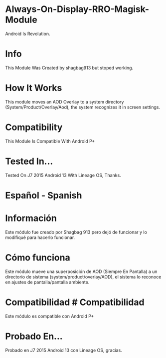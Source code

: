 # Always-On-Display-RRO-Magisk-Module
Android Is Revolution.

# Info
This Module Was Created by shagbag913 but stoped working.

# How It Works
This module moves an AOD Overlay to a system directory (System/Product/Overlay/Aod), the system recognizes it in screen settings. 

# Compatibility 
This Module Is Compatible With Android P+

# Tested In...
Tested On J7 2015 Android 13 With Lineage OS, Thanks.

# Español - Spanish

# Información
Este módulo fue creado por Shagbag 913 pero dejó de funcionar y lo modifiqué para hacerlo funcionar.

# Cómo funciona
Este módulo mueve una superposición de AOD (Siempre En Pantalla) a un directorio de sistema (system/product/overlay/AOD), el sistema lo reconoce en ajustes de pantalla/pantalla ambiente.

# Compatibilidad # Compatibilidad 
Este módulo es compatible con Android P+

# Probado En...
Probado en J7 2015 Android 13 con Lineage OS, gracias.
